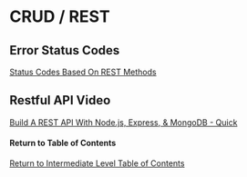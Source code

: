 # CRUD / REST

## Error Status Codes

[Status Codes Based On REST Methods](https://www.moesif.com/blog/technical/api-design/Which-HTTP-Status-Code-To-Use-For-Every-CRUD-App/)<br>

## Restful API Video

[Build A REST API With Node.js, Express, & MongoDB - Quick](https://www.youtube.com/channel/UCFbNIlppjAuEX4znoulh0Cw)<br>

#### Return to Table of Contents
[Return to Intermediate Level Table of Contents](https://github.com/TraceDugar/reading-notes/blob/main/301/toc.md)
